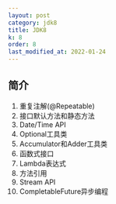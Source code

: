 ```yaml
---
layout: post
category: jdk8
title: JDK8
k: 8
order: 8
last_modified_at: 2022-01-24
---
```


## 简介

1. 重复注解(@Repeatable)
2. 接口默认方法和静态方法
3. Date/Time API
4. Optional工具类
5. Accumulator和Adder工具类
6. 函数式接口
7. Lambda表达式
8. 方法引用
9. Stream API
10. CompletableFuture异步编程
